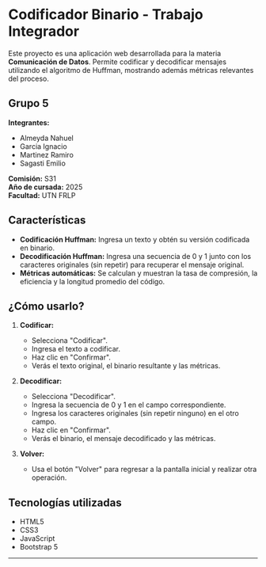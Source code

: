 # Codificador Binario - Trabajo Integrador

Este proyecto es una aplicación web desarrollada para la materia **Comunicación de Datos**. Permite codificar y decodificar mensajes utilizando el algoritmo de Huffman, mostrando además métricas relevantes del proceso.

## Grupo 5

**Integrantes:**
- Almeyda Nahuel
- Garcia Ignacio
- Martinez Ramiro
- Sagasti Emilio

**Comisión:** S31  
**Año de cursada:** 2025  
**Facultad:** UTN FRLP

## Características

- **Codificación Huffman:** Ingresa un texto y obtén su versión codificada en binario.
- **Decodificación Huffman:** Ingresa una secuencia de 0 y 1 junto con los caracteres originales (sin repetir) para recuperar el mensaje original.
- **Métricas automáticas:** Se calculan y muestran la tasa de compresión, la eficiencia y la longitud promedio del código.

## ¿Cómo usarlo?

1. **Codificar:**  
   - Selecciona "Codificar".
   - Ingresa el texto a codificar.
   - Haz clic en "Confirmar".
   - Verás el texto original, el binario resultante y las métricas.

2. **Decodificar:**  
   - Selecciona "Decodificar".
   - Ingresa la secuencia de 0 y 1 en el campo correspondiente.
   - Ingresa los caracteres originales (sin repetir ninguno) en el otro campo.
   - Haz clic en "Confirmar".
   - Verás el binario, el mensaje decodificado y las métricas.

3. **Volver:**  
   - Usa el botón "Volver" para regresar a la pantalla inicial y realizar otra operación.

## Tecnologías utilizadas

- HTML5
- CSS3
- JavaScript
- Bootstrap 5

---
